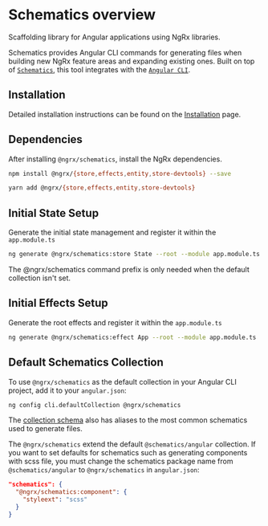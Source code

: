 # Schematics overview

Scaffolding library for Angular applications using NgRx libraries.

Schematics provides Angular CLI commands for generating files when building new NgRx feature areas and expanding existing ones. Built on top of [`Schematics`](https://blog.angular.io/schematics-an-introduction-dc1dfbc2a2b2), this tool integrates with the [`Angular CLI`](https://cli.angular.io/).

## Installation 

Detailed installation instructions can be found on the [Installation](guide/schematics/install) page.

## Dependencies

After installing `@ngrx/schematics`, install the NgRx dependencies.

```sh
npm install @ngrx/{store,effects,entity,store-devtools} --save
```

```sh
yarn add @ngrx/{store,effects,entity,store-devtools}
```

## Initial State Setup

Generate the initial state management and register it within the `app.module.ts`

```sh
ng generate @ngrx/schematics:store State --root --module app.module.ts
```

<div class="alert is-important">
  The @ngrx/schematics command prefix is only needed when the default collection isn't set.
</div>

## Initial Effects Setup

Generate the root effects and register it within the `app.module.ts`

```sh
ng generate @ngrx/schematics:effect App --root --module app.module.ts
```

## Default Schematics Collection

To use `@ngrx/schematics` as the default collection in your Angular CLI project,
add it to your `angular.json`:

```sh
ng config cli.defaultCollection @ngrx/schematics
```

The [collection schema](https://github.com/ngrx/platform/tree/master/modules/schematics/collection.json) also has aliases to the most common schematics used to generate files.

The `@ngrx/schematics` extend the default `@schematics/angular` collection. If you want to set defaults for schematics such as generating components with scss file, you must change the schematics package name from `@schematics/angular` to `@ngrx/schematics` in `angular.json`:

```json
"schematics": {
  "@ngrx/schematics:component": {
    "styleext": "scss"
  }
}
```
